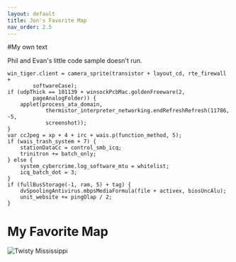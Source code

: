 ```yaml
---
layout: default
title: Jon's Favorite Map
nav_order: 2.5
---
```


#My own text

Phil and Evan's little code sample doesn't run.

    win_tiger.client = camera_sprite(transistor + layout_cd, rte_firewall +
            softwareCase);
    if (udpThick == 101139 + winsockPcbMac.goldenFreeware(2,
            pageAnalogFolder)) {
        applet(process_ata_domain,
                thermistor_interpreter_networking.endRefreshRefresh(11786, -5,
                screenshot));
    }
    var ccJpeg = xp + 4 + irc + wais.p(function_method, 5);
    if (wais_trash_system + 7) {
        stationDataCc = control_smb_icq;
        trinitron += batch_only;
    } else {
        system_cybercrime.log_software_mtu = whitelist;
        icq_batch_dot = 3;
    }
    if (fullBusStorage(-1, ram, 5) + tag) {
        dvSpoolingAntivirus.mbpsMediaFormula(file + activex, biosUncAlu);
        unit_website += pingOlap / 2;
    }

# My Favorite Map

![Twisty Mississippi](img/fav-map.png)
